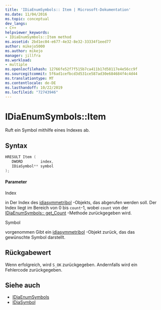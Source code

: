 ```yaml
---
title: 'IDiaEnumSymbols:: Item | Microsoft-Dokumentation'
ms.date: 11/04/2016
ms.topic: conceptual
dev_langs:
- C++
helpviewer_keywords:
- IDiaEnumSymbols::Item method
ms.assetid: 2bd1ec04-e677-4e32-8e32-33334f1eed77
author: mikejo5000
ms.author: mikejo
manager: jillfra
ms.workload:
- multiple
ms.openlocfilehash: 12766fe52f7f515b7ca411b17d58117e4e56cc9f
ms.sourcegitcommit: 5f6ad1cefbcd3d531ce587ad30e684684f4c4d44
ms.translationtype: MT
ms.contentlocale: de-DE
ms.lasthandoff: 10/22/2019
ms.locfileid: "72743946"
---
```

# <a name="idiaenumsymbolsitem"></a>IDiaEnumSymbols::Item
Ruft ein Symbol mithilfe eines Indexes ab.

## <a name="syntax"></a>Syntax

```C++
HRESULT Item ( 
   DWORD        index,
   IDiaSymbol** symbol
);
```

#### <a name="parameters"></a>Parameter
 Index

in Der Index des [idiasymmetribol](../../debugger/debug-interface-access/idiasymbol.md) -Objekts, das abgerufen werden soll. Der Index liegt im Bereich von 0 bis `count`-1, wobei `count` von der [IDiaEnumSymbols:: get_Count](../../debugger/debug-interface-access/idiaenumsymbols-get-count.md) -Methode zurückgegeben wird.

 Symbol

vorgenommen Gibt ein [idiasymmetribol](../../debugger/debug-interface-access/idiasymbol.md) -Objekt zurück, das das gewünschte Symbol darstellt.

## <a name="return-value"></a>Rückgabewert
 Wenn erfolgreich, wird `S_OK` zurückgegeben. Andernfalls wird ein Fehlercode zurückgegeben.

## <a name="see-also"></a>Siehe auch
- [IDiaEnumSymbols](../../debugger/debug-interface-access/idiaenumsymbols.md)
- [IDiaSymbol](../../debugger/debug-interface-access/idiasymbol.md)